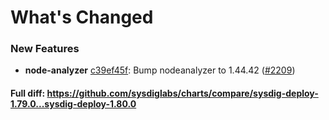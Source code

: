 # What's Changed

### New Features
- **node-analyzer** [c39ef45f](https://github.com/sysdiglabs/charts/commit/c39ef45fb6e67a4f2a69bd31d1643eba97c45f51): Bump nodeanalyzer to 1.44.42 ([#2209](https://github.com/sysdiglabs/charts/issues/2209))
#### Full diff: https://github.com/sysdiglabs/charts/compare/sysdig-deploy-1.79.0...sysdig-deploy-1.80.0
